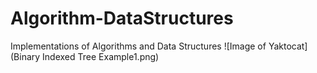 # Algorithm-DataStructures
Implementations of Algorithms and Data Structures
![Image of Yaktocat](Binary Indexed Tree Example1.png)
